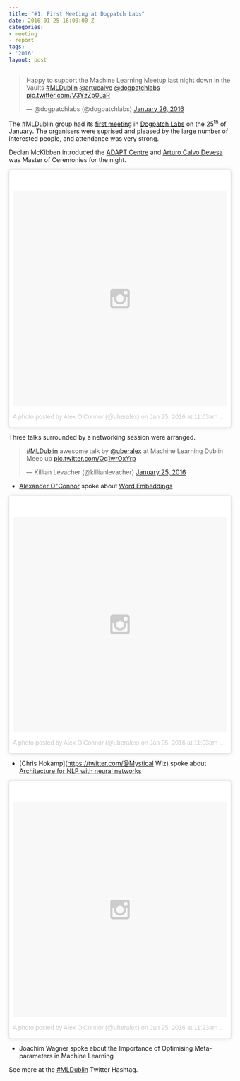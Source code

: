 ```yaml
---
title: "#1: First Meeting at Dogpatch Labs"
date: 2016-01-25 16:00:00 Z
categories:
- meeting
- report
tags:
- '2016'
layout: post
---
```


<blockquote class="twitter-tweet" lang="en"><p lang="en" dir="ltr">Happy to support the Machine Learning Meetup last night down in the Vaults <a href="https://twitter.com/hashtag/MLDublin?src=hash">#MLDublin</a> <a href="https://twitter.com/artucalvo">@artucalvo</a> <a href="https://twitter.com/dogpatchlabs">@dogpatchlabs</a> <a href="https://t.co/V3YzZp0LaR">pic.twitter.com/V3YzZp0LaR</a></p>&mdash; @dogpatchlabs (@dogpatchlabs) <a href="https://twitter.com/dogpatchlabs/status/692008688794607617">January 26, 2016</a></blockquote>
<script async src="//platform.twitter.com/widgets.js" charset="utf-8"></script>

The #MLDublin group had its [first meeting](http://www.meetup.com/Machine-Learning-Dublin/events/227271730/) in [Dogpatch Labs]() on the 25<sup>th</sup> of January. The organisers were suprised and pleased by the large number of interested people, and attendance was very strong.

Declan McKibben introduced the [ADAPT Centre](http://www.adaptcentre.ie) and
[Arturo Calvo Devesa](http://blog.arturocalvo.com) was Master of Ceremonies for
the night.
<blockquote class="instagram-media" data-instgrm-version="6" style=" background:#FFF; border:0; border-radius:3px; box-shadow:0 0 1px 0 rgba(0,0,0,0.5),0 1px 10px 0 rgba(0,0,0,0.15); margin: 1px; max-width:658px; padding:0; width:99.375%; width:-webkit-calc(100% - 2px); width:calc(100% - 2px);"><div style="padding:8px;"> <div style=" background:#F8F8F8; line-height:0; margin-top:40px; padding:50.0% 0; text-align:center; width:100%;"> <div style=" background:url(data:image/png;base64,iVBORw0KGgoAAAANSUhEUgAAACwAAAAsCAMAAAApWqozAAAAGFBMVEUiIiI9PT0eHh4gIB4hIBkcHBwcHBwcHBydr+JQAAAACHRSTlMABA4YHyQsM5jtaMwAAADfSURBVDjL7ZVBEgMhCAQBAf//42xcNbpAqakcM0ftUmFAAIBE81IqBJdS3lS6zs3bIpB9WED3YYXFPmHRfT8sgyrCP1x8uEUxLMzNWElFOYCV6mHWWwMzdPEKHlhLw7NWJqkHc4uIZphavDzA2JPzUDsBZziNae2S6owH8xPmX8G7zzgKEOPUoYHvGz1TBCxMkd3kwNVbU0gKHkx+iZILf77IofhrY1nYFnB/lQPb79drWOyJVa/DAvg9B/rLB4cC+Nqgdz/TvBbBnr6GBReqn/nRmDgaQEej7WhonozjF+Y2I/fZou/qAAAAAElFTkSuQmCC); display:block; height:44px; margin:0 auto -44px; position:relative; top:-22px; width:44px;"></div></div><p style=" color:#c9c8cd; font-family:Arial,sans-serif; font-size:14px; line-height:17px; margin-bottom:0; margin-top:8px; overflow:hidden; padding:8px 0 7px; text-align:center; text-overflow:ellipsis; white-space:nowrap;"><a href="https://www.instagram.com/p/BA-RnxlFwsm/" style=" color:#c9c8cd; font-family:Arial,sans-serif; font-size:14px; font-style:normal; font-weight:normal; line-height:17px; text-decoration:none;" target="_blank">A photo posted by Alex O&#39;Connor (@uberalex)</a> on <time style=" font-family:Arial,sans-serif; font-size:14px; line-height:17px;" datetime="2016-01-25T19:03:08+00:00">Jan 25, 2016 at 11:03am PST</time></p></div></blockquote>
<script async defer src="//platform.instagram.com/en_US/embeds.js"></script>

Three talks surrounded by a networking session were arranged.

<blockquote class="twitter-tweet" lang="en"><p lang="en" dir="ltr"><a href="https://twitter.com/hashtag/MLDublin?src=hash">#MLDublin</a> awesome talk by <a href="https://twitter.com/uberalex">@uberalex</a> at Machine Learning Dublin Meep up <a href="https://t.co/Og1wrOxYrp">pic.twitter.com/Og1wrOxYrp</a></p>&mdash; Killian Levacher (@killianlevacher) <a href="https://twitter.com/killianlevacher/status/691692807359176704">January 25, 2016</a></blockquote>
<script async src="//platform.twitter.com/widgets.js" charset="utf-8"></script>

* [Alexander O&quot;Connor](https://www.oconnoat.com) spoke about [Word
  Embeddings](http://oconnoat.github.io/wordembeddings/#/title)

<blockquote class="instagram-media" data-instgrm-version="6" style=" background:#FFF; border:0; border-radius:3px; box-shadow:0 0 1px 0 rgba(0,0,0,0.5),0 1px 10px 0 rgba(0,0,0,0.15); margin: 1px; max-width:658px; padding:0; width:99.375%; width:-webkit-calc(100% - 2px); width:calc(100% - 2px);"><div style="padding:8px;"> <div style=" background:#F8F8F8; line-height:0; margin-top:40px; padding:50.0% 0; text-align:center; width:100%;"> <div style=" background:url(data:image/png;base64,iVBORw0KGgoAAAANSUhEUgAAACwAAAAsCAMAAAApWqozAAAAGFBMVEUiIiI9PT0eHh4gIB4hIBkcHBwcHBwcHBydr+JQAAAACHRSTlMABA4YHyQsM5jtaMwAAADfSURBVDjL7ZVBEgMhCAQBAf//42xcNbpAqakcM0ftUmFAAIBE81IqBJdS3lS6zs3bIpB9WED3YYXFPmHRfT8sgyrCP1x8uEUxLMzNWElFOYCV6mHWWwMzdPEKHlhLw7NWJqkHc4uIZphavDzA2JPzUDsBZziNae2S6owH8xPmX8G7zzgKEOPUoYHvGz1TBCxMkd3kwNVbU0gKHkx+iZILf77IofhrY1nYFnB/lQPb79drWOyJVa/DAvg9B/rLB4cC+Nqgdz/TvBbBnr6GBReqn/nRmDgaQEej7WhonozjF+Y2I/fZou/qAAAAAElFTkSuQmCC); display:block; height:44px; margin:0 auto -44px; position:relative; top:-22px; width:44px;"></div></div><p style=" color:#c9c8cd; font-family:Arial,sans-serif; font-size:14px; line-height:17px; margin-bottom:0; margin-top:8px; overflow:hidden; padding:8px 0 7px; text-align:center; text-overflow:ellipsis; white-space:nowrap;"><a href="https://www.instagram.com/p/BA-Rn5ulwso/" style=" color:#c9c8cd; font-family:Arial,sans-serif; font-size:14px; font-style:normal; font-weight:normal; line-height:17px; text-decoration:none;" target="_blank">A photo posted by Alex O&#39;Connor (@uberalex)</a> on <time style=" font-family:Arial,sans-serif; font-size:14px; line-height:17px;" datetime="2016-01-25T19:03:09+00:00">Jan 25, 2016 at 11:03am PST</time></p></div></blockquote>
<script async defer src="//platform.instagram.com/en_US/embeds.js"></script>

* [Chris Hokamp](https://twitter.com/@Mystical Wiz) spoke about [Architecture for NLP with neural networks](http://files.meetup.com/19190729/Chris_Hokamp_Dublin_Machine_Learning_25_1_16.pdf)

<blockquote class="instagram-media" data-instgrm-version="6" style=" background:#FFF; border:0; border-radius:3px; box-shadow:0 0 1px 0 rgba(0,0,0,0.5),0 1px 10px 0 rgba(0,0,0,0.15); margin: 1px; max-width:658px; padding:0; width:99.375%; width:-webkit-calc(100% - 2px); width:calc(100% - 2px);"><div style="padding:8px;"> <div style=" background:#F8F8F8; line-height:0; margin-top:40px; padding:50.0% 0; text-align:center; width:100%;"> <div style=" background:url(data:image/png;base64,iVBORw0KGgoAAAANSUhEUgAAACwAAAAsCAMAAAApWqozAAAAGFBMVEUiIiI9PT0eHh4gIB4hIBkcHBwcHBwcHBydr+JQAAAACHRSTlMABA4YHyQsM5jtaMwAAADfSURBVDjL7ZVBEgMhCAQBAf//42xcNbpAqakcM0ftUmFAAIBE81IqBJdS3lS6zs3bIpB9WED3YYXFPmHRfT8sgyrCP1x8uEUxLMzNWElFOYCV6mHWWwMzdPEKHlhLw7NWJqkHc4uIZphavDzA2JPzUDsBZziNae2S6owH8xPmX8G7zzgKEOPUoYHvGz1TBCxMkd3kwNVbU0gKHkx+iZILf77IofhrY1nYFnB/lQPb79drWOyJVa/DAvg9B/rLB4cC+Nqgdz/TvBbBnr6GBReqn/nRmDgaQEej7WhonozjF+Y2I/fZou/qAAAAAElFTkSuQmCC); display:block; height:44px; margin:0 auto -44px; position:relative; top:-22px; width:44px;"></div></div><p style=" color:#c9c8cd; font-family:Arial,sans-serif; font-size:14px; line-height:17px; margin-bottom:0; margin-top:8px; overflow:hidden; padding:8px 0 7px; text-align:center; text-overflow:ellipsis; white-space:nowrap;"><a href="https://www.instagram.com/p/BA-T5iFFwho/" style=" color:#c9c8cd; font-family:Arial,sans-serif; font-size:14px; font-style:normal; font-weight:normal; line-height:17px; text-decoration:none;" target="_blank">A photo posted by Alex O&#39;Connor (@uberalex)</a> on <time style=" font-family:Arial,sans-serif; font-size:14px; line-height:17px;" datetime="2016-01-25T19:23:02+00:00">Jan 25, 2016 at 11:23am PST</time></p></div></blockquote>
<script async defer src="//platform.instagram.com/en_US/embeds.js"></script>

* Joachim Wagner spoke about the Importance of Optimising Meta-parameters in Machine Learning

See more at the [#MLDublin](https://twitter.com/search?q=%23MLDublin) Twitter
Hashtag.

